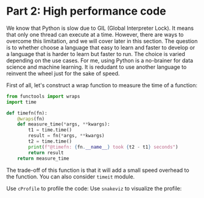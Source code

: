 # Part 2: High performance code 
We know that Python is slow due to GIL (Global Interpreter Lock). It means that only one thread can execute at a time. However, there are ways to overcome this limitation, and we will cover later in this section. The question is to whether choose a language that easy to learn and faster to develop or a language that is harder to learn but faster to run. The choice is varied depending on the use cases. For me, using Python is a no-brainer for data science and machine learning. It is redudant to use another language to reinvent the wheel just for the sake of speed. 

First of all, let's construct a wrap function to measure the time of a function: 

```python
from functools import wraps
import time 

def timefn(fn):
    @wraps(fn)
    def measure_time(*args, **kwargs):
        t1 = time.time()
        result = fn(*args, **kwargs)
        t2 = time.time()
        print(f"@timefn: {fn.__name__} took {t2 - t1} seconds")
        return result
    return measure_time
```

The trade-off of this function is that it will add a small speed overhead to the function. You can also consider `timeit` module. 

Use `cProfile` to profile the code: 
Use `snakeviz` to visualize the profile: 


